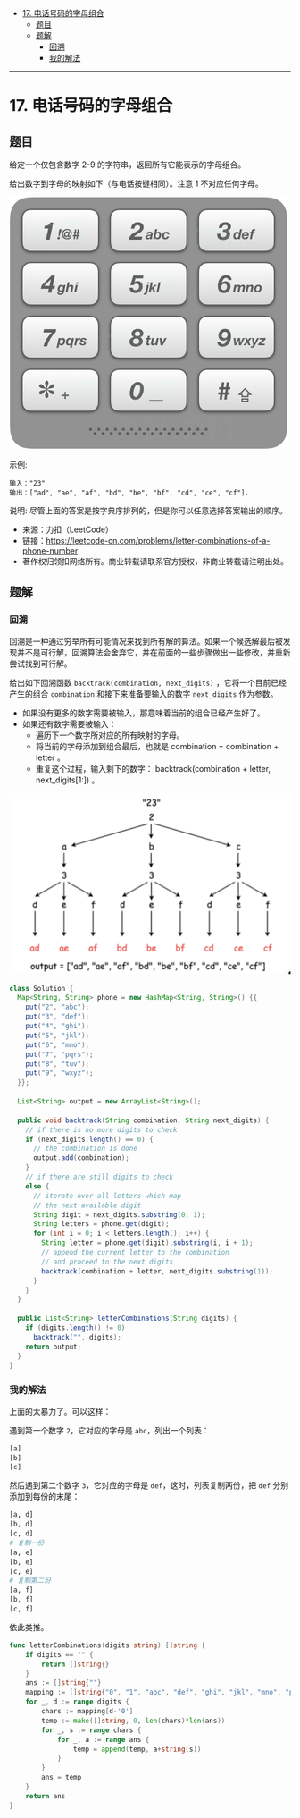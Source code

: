 - [17. 电话号码的字母组合](#17-电话号码的字母组合)
  - [题目](#题目)
  - [题解](#题解)
    - [回溯](#回溯)
    - [我的解法](#我的解法)


------------------------------

# 17. 电话号码的字母组合

## 题目

给定一个仅包含数字 2-9 的字符串，返回所有它能表示的字母组合。

给出数字到字母的映射如下（与电话按键相同）。注意 1 不对应任何字母。

![](assets/no_0017_letter_combinations_of_a_phone_number.png)

示例:

```
输入："23"
输出：["ad", "ae", "af", "bd", "be", "bf", "cd", "ce", "cf"].
```

说明: 尽管上面的答案是按字典序排列的，但是你可以任意选择答案输出的顺序。

- 来源：力扣（LeetCode）
- 链接：https://leetcode-cn.com/problems/letter-combinations-of-a-phone-number
- 著作权归领扣网络所有。商业转载请联系官方授权，非商业转载请注明出处。

## 题解

### 回溯

回溯是一种通过穷举所有可能情况来找到所有解的算法。如果一个候选解最后被发现并不是可行解，回溯算法会舍弃它，并在前面的一些步骤做出一些修改，并重新尝试找到可行解。

给出如下回溯函数 `backtrack(combination, next_digits)` ，它将一个目前已经产生的组合 `combination` 和接下来准备要输入的数字 `next_digits` 作为参数。

- 如果没有更多的数字需要被输入，那意味着当前的组合已经产生好了。
- 如果还有数字需要被输入：
    - 遍历下一个数字所对应的所有映射的字母。
    - 将当前的字母添加到组合最后，也就是 combination = combination + letter 。
    - 重复这个过程，输入剩下的数字： backtrack(combination + letter, next_digits[1:]) 。

![](assets/no_0017_letter_combinations_of_a_phone_number_1.png)

```java
class Solution {
  Map<String, String> phone = new HashMap<String, String>() {{
    put("2", "abc");
    put("3", "def");
    put("4", "ghi");
    put("5", "jkl");
    put("6", "mno");
    put("7", "pqrs");
    put("8", "tuv");
    put("9", "wxyz");
  }};

  List<String> output = new ArrayList<String>();

  public void backtrack(String combination, String next_digits) {
    // if there is no more digits to check
    if (next_digits.length() == 0) {
      // the combination is done
      output.add(combination);
    }
    // if there are still digits to check
    else {
      // iterate over all letters which map 
      // the next available digit
      String digit = next_digits.substring(0, 1);
      String letters = phone.get(digit);
      for (int i = 0; i < letters.length(); i++) {
        String letter = phone.get(digit).substring(i, i + 1);
        // append the current letter to the combination
        // and proceed to the next digits
        backtrack(combination + letter, next_digits.substring(1));
      }
    }
  }

  public List<String> letterCombinations(String digits) {
    if (digits.length() != 0)
      backtrack("", digits);
    return output;
  }
}
```

### 我的解法

上面的太暴力了。可以这样：

遇到第一个数字 `2`，它对应的字母是 `abc`，列出一个列表：

```py
[a]
[b]
[c]
```

然后遇到第二个数字 `3`，它对应的字母是 `def`，这时，列表复制两份，把 `def` 分别添加到每份的末尾：

```py
[a, d]
[b, d]
[c, d]
# 复制一份
[a, e]
[b, e]
[c, e]
# 复制第二份
[a, f]
[b, f]
[c, f]
```

依此类推。

```go
func letterCombinations(digits string) []string {
	if digits == "" {
		return []string{}
	}
	ans := []string{""}
	mapping := []string{"0", "1", "abc", "def", "ghi", "jkl", "mno", "pqrs", "tuv", "wxyz"}
	for _, d := range digits {
		chars := mapping[d-'0']
		temp := make([]string, 0, len(chars)*len(ans))
		for _, s := range chars {
			for _, a := range ans {
				temp = append(temp, a+string(s))
			}
		}
		ans = temp
	}
	return ans
}
```